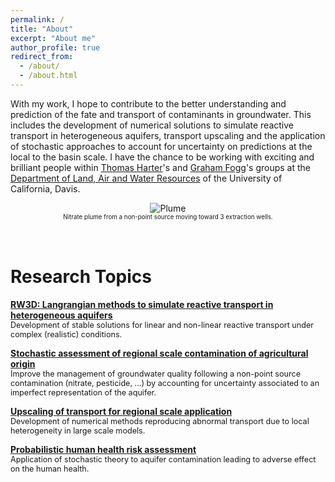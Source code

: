 ```yaml
---
permalink: /
title: "About"
excerpt: "About me"
author_profile: true
redirect_from:
  - /about/
  - /about.html
---
```


With my work, I hope to contribute to the better understanding and prediction of the fate and transport of contaminants in groundwater. This includes the development of numerical solutions to simulate reactive transport in heterogeneous aquifers, transport upscaling and the application of stochastic approaches to account for uncertainty on predictions at the local to the basin scale. I have the chance to be working with exciting and brilliant people within [Thomas Harter](http://groundwater.ucdavis.edu/People/)'s and [Graham Fogg](http://lawr.ucdavis.edu/people/faculty/fogg-graham)'s groups at the [Department of Land, Air and Water Resources](http://lawr.ucdavis.edu/) of the University of California, Davis.

<center><img src="images/plume.gif" alt="Plume"></center>
<center><span style = "font-size:0.7em;">Nitrate plume from a non-point source moving toward 3 extraction wells.</span></center>
<br/><br/>

Research Topics
======
**<span style = "font-size:1em;">[RW3D: Langrangian methods to simulate reactive transport in heterogeneous aquifers](https://chrishenri.github.io/portfolio/portfolio-1/)</span>**<br/>
<span style = "font-size:0.9em;">Development of stable solutions for linear and non-linear reactive transport under complex (realistic) conditions.</span>

**<span style = "font-size:1em;">[Stochastic assessment of regional scale contamination of agricultural origin](https://chrishenri.github.io/portfolio/portfolio-2/)</span>**<br/>
<span style = "font-size:0.9em;">Improve the management of groundwater quality following a non-point source contamination (nitrate, pesticide, ...) by accounting for uncertainty associated to an imperfect representation of the aquifer.</span>

**<span style = "font-size:1em;">[Upscaling of transport for regional scale application](https://chrishenri.github.io/portfolio/portfolio-3/)</span>**<br/>
<span style = "font-size:0.9em;">Development of numerical methods reproducing abnormal transport due to local heterogeneity in large scale models. </span>

**<span style = "font-size:1em;">[Probabilistic human health risk assessment](https://chrishenri.github.io/portfolio/portfolio-4/)</span>**<br/>
<span style = "font-size:0.9em;">Application of stochastic theory to aquifer contamination leading to adverse effect on the human health.</span>
